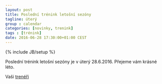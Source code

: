 ```yaml
---
layout: post
title: Poslední trénink letošní sezóny
tagline: úterý
group : calendar
categories: [novinky, trenink]
tags : [trénink]
date: 2016-06-28 17:30:00+01:00 CEST
---
```

{% include JB/setup %}

Poslední trénink letošní sezóny je v úterý 28.6.2016. Přejeme vám krásné léto.

Vaši [trenéři](/treneri)
